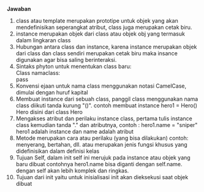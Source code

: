 **Jawaban**

1. class atau template merupakan prototipe untuk objek yang akan mendefinisikan seperangkat atribut, class juga merupakan cetak biru.
2. instance merupakan objek dari class atau objek obj yang termasuk dalam lingkaran class 
3. Hubungan antara class dan instance, karena instance merupakan objek dari class dan class sendiri merupakan cetak biru maka insance digunakan agar bisa saling berinteraksi.
4. Sintaks phyton untuk menentukan class baru: <br>Class namaclass: <br> pass
5. Konvensi ejaan untuk nama class menggunakan notasi CamelCase, dimulai dengan huruf kapital
6. Membuat instance dari sebuah class, panggil  class menggunakan nama class diikuti tanda kurung "()". contoh membuat instance hero1 = Hero() Hero disini dari class Hero
7. Mengakses atribut dan perilaku instance class, pertama tulis instance class kemudian tanda "." dan atributnya, contoh : hero1.name = "sniper" hero1 adalah instance dan name adalah atribut
8. Metode merupakan cara atau perilaku (yang bisa dilakukan) contoh: menyerang, bertahan, dll. atau merupakan jenis fungsi khusus yang didefinisikan dalam definisi kelas
9. Tujuan Self, dalam init self ini merujuk pada instance atau objek yang baru dibuat contohnya hero1.name bisa diganti dengan self.name. dengan self akan lebih komplek dan ringkas.
10. Tujuan dari init yaitu untuk inisialisasi init akan dieksekusi saat objek dibuat